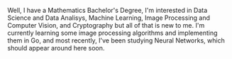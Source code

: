 Well, I have a Mathematics Bachelor's Degree, I'm interested in Data Science and Data Analisys, Machine Learning, Image Processing and Computer Vision, and Cryptography but all of that is new to me. I'm currently learning some image processing algorithms and implementing them in Go, and most recently, I've been studying Neural Networks, which should appear around here soon. 
